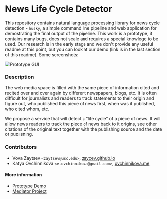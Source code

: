 News Life Cycle Detector
========================

This repository contains natural language processing library for news cycle detection - `husky`, a simple command line pipeline and web application for demostrating the final output of the pipeline. This work is a prototype, it contains many bugs, does not scale and requires a special knowlege to be used. Our research is in the early stage and we don't provide any useful readme at this point, but you can look at our demo (link is in the last section of this readme). Some screenshots:

![Prototype GUI](https://raw.githubusercontent.com/MediaAnalysisTools/nlcd/dev/prototype.png)

### Description

The web media space is filled with the same piece of information cited and recited over and over again by different newspapers, blogs, etc. It is often difficult for journalists and readers to track statements to their origin and figure out, who published this piece of news first, when was it published, who cited whom, etc.

We propose a service that will detect a “life cycle” of a piece of news. It will allow news readers to track the piece of news back to it origins, see other citations of the original text together with the publishing source and the date of publishing.

### Contributors

* Vova Zaytsev `<zaytsev@usc.edu>`, [zaycev.github.io](http://zaycev.github.io/)
* Katya Ovchinnikova `<e.ovchinnikova@gmail.com>`, [ovchinnikova.me](http://ovchinnikova.me/)

#### More information

* [Prototype Demo](mediaanalysistools.github.io/app.html)
* [Mediator Project](mediaanalysistools.github.io)
